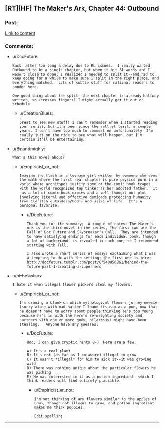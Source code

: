 ## [RT][HF] The Maker's Ark, Chapter 44: Outbound

### Post:

[Link to content](http://docfuture.tumblr.com/post/174250844146/the-makers-ark-chapter-44)

### Comments:

- u/DocFuture:
  ```
  Back, after too long a delay due to RL issues.  I really wanted Outbound to be a single chapter, but when it hit 6k words and I wasn't close to done, I realized I needed to split it--and had to keep going for a while to make sure I split in the right place, and everything matched.  Lots of subtle stuff for rational readers to ponder here.

  One good thing about the split--the next chapter is already halfway written, so (crosses fingers) I might actually get it out on schedule.
  ```

  - u/CreationBlues:
    ```
    Great to see new stuff! I can’t remember when I started reading your serial, but it’s been since the call at least, a couple years. I don’t have too much to comment on unfortunately. I’m really just on the ride to see what will happen, but I’m certain it’ll be entertaining.
    ```

- u/Bigandmighty:
  ```
  What's this novel about?
  ```

  - u/Empiricist_or_not:
    ```
    Imagine the flash as a teenage girl written by someone who does the math where the first real chapter is pure physics porn in a world where architypes justify some of the comic book tropes with the world recognized top tinker as her adopted father.  It has a lot of comic book expies and a well thought out plot involving literal and effective demigods protecting humanity from Eldritch outsiders/God's and slice of life.  It's a personal favorite.
    ```

    - u/DocFuture:
      ```
      Thank you for the summary;  A couple of notes: The Maker's Ark is the third novel in the series, The first two are The Fall of Doc Future and Skybreaker's Call.  They are intended to have satisfying endings for each individual book, though a lot of background  is revealed in each one, so I recommend starting with Fall.

      I also wrote a short series of essays explaining what I was attempting to do with the setting; the first one is here: 
      http://docfuture.tumblr.com/post/87548056861/behind-the-future-part-1-creating-a-superhero
      ```

- u/nicholaslaux:
  ```
  I hate it when illegal flower pickers steal my flowers.
  ```

  - u/Empiricist_or_not:
    ```
    I'm drawing a blank on which mythological flowers jorney-newsie (sorry along with mad-hatter I found his cap as a pun, now that he doesn't have to worry about people thinking he's too young because he's in with the hero's re-wrighting society and partners with one or more gods, hilarious) might have been stealing.   Anyone have any guesses.
    ```

    - u/DocFuture:
      ```
      Ooo, I can give cryptic hints 8-)  Here are a few.

      A) It's a real plant
      B) It's not (as far as I am aware) illegal to grow
      C) It wasn't *illegal* for him to pick it--it was growing wild
      D) There was nothing unique about the particular flowers he was picking
      E) He was interested in it as a potion ingredient, which I think readers will find entirely plausible.
      ```

      - u/Empiricist_or_not:
        ```
        I'm not thinking of any flowers similar to the apples of Edun, though not illegal to grow, and potion ingredient makes me think poppies.

        Edit spelling
        ```

---

